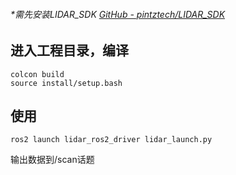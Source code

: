 ###### *需先安装LIDAR_SDK [GitHub - pintztech/LIDAR_SDK](https://github.com/pintztech/LIDAR_SDK)



## 进入工程目录，编译

```
colcon build
source install/setup.bash
```

## 使用

```
ros2 launch lidar_ros2_driver lidar_launch.py
```

输出数据到/scan话题


